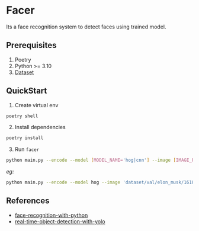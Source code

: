 # Facer

Its a face recognition system to detect faces using trained model.

## Prerequisites

1. Poetry
2. Python >= 3.10
3. [Dataset](https://www.kaggle.com/datasets/adg1822/7-celebrity-images)

## QuickStart

1. Create virtual env

```bash
poetry shell
```

2. Install dependencies

```bash
poetry install
```

3. Run `facer`

```bash
python main.py --encode --model [MODEL_NAME='hog|cnn'] --image [IMAGE_PATH]
```

_eg:_

```bash
python main.py --encode --model hog --image 'dataset/val/elon_musk/161856.jpg'
```

## References

- [face-recognition-with-python](https://realpython.com/face-recognition-with-python/#demo)
- [real-time-object-detection-with-yolo](https://dipankarmedh1.medium.com/real-time-object-detection-with-yolo-and-webcam-enhancing-your-computer-vision-skills-861b97c78993)
